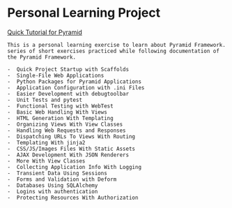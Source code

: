 # Personal Learning Project
[Quick Tutorial for Pyramid](http://docs.pylonsproject.org/projects/pyramid/en/latest/quick_tutorial/index.html)
~~~~~~~~~~~~~~~~~~~~~~~~~~~~~~~~~~~~~~~~~~~~~~~~~~~~~~~~~~~
This is a personal learning exercise to learn about Pyramid Framework. 
series of short exercises practiced while following documentation of the Pyramid Framework.

-  Quick Project Startup with Scaffolds
-  Single-File Web Applications
-  Python Packages for Pyramid Applications
-  Application Configuration with .ini Files
-  Easier Development with debugtoolbar
-  Unit Tests and pytest
-  Functional Testing with WebTest
-  Basic Web Handling With Views
-  HTML Generation With Templating
-  Organizing Views With View Classes
-  Handling Web Requests and Responses
-  Dispatching URLs To Views With Routing
-  Templating With jinja2
-  CSS/JS/Images Files With Static Assets
-  AJAX Development With JSON Renderers
-  More With View Classes
-  Collecting Application Info With Logging
-  Transient Data Using Sessions
-  Forms and Validation with Deform
-  Databases Using SQLAlchemy
-  Logins with authentication
-  Protecting Resources With Authorization

~~~~~~~~~~~~~~~~~~~~~~~~~~~~~~~~~~~~~~~~~~~~~~~~~~~~~~~~~~~~
 
